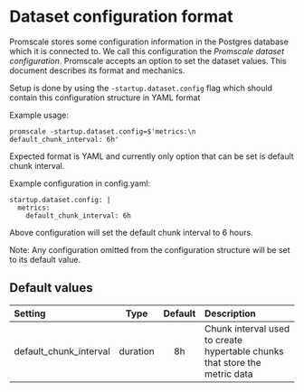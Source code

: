 # Dataset configuration format

Promscale stores some configuration information in the Postgres database which it is connected to. We call this configuration the _Promscale dataset configuration_. Promscale accepts an option to set the dataset values. This document describes its format and mechanics.

Setup is done by using the `-startup.dataset.config` flag which should contain this configuration structure in YAML format

Example usage:
```
promscale -startup.dataset.config=$'metrics:\n  default_chunk_interval: 6h'
```

Expected format is YAML and currently only option that can be set is default chunk interval.

Example configuration in config.yaml:

```
startup.dataset.config: |
  metrics:
    default_chunk_interval: 6h
```

Above configuration will set the default chunk interval to 6 hours.

Note: Any configuration omitted from the configuration structure will be set to its default value.


## Default values

| Setting | Type | Default | Description |
|:--------|:----:|:-------:|:------------|
| default_chunk_interval | duration | 8h | Chunk interval used to create hypertable chunks that store the metric data |

